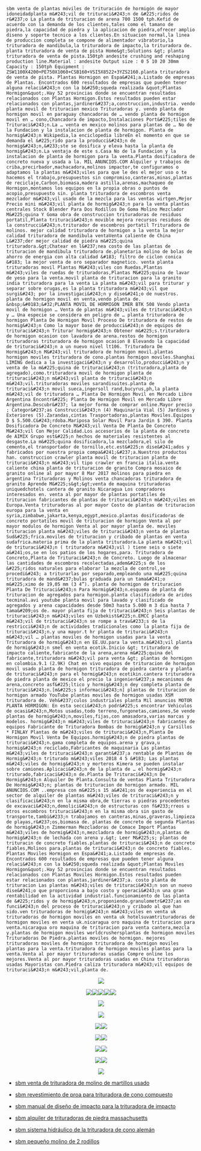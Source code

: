 
```
sbm venta de plantas móviles de trituración de hormigón de mayor idoneidadplanta m&#243;vil de trituraci&#243;n de &#225;ridos de r&#237;o La planta de trituracion de arena 700 1500 tph.Kefid de acuerdo con la demanda de los clientes,tales como el tamano de piedra,la capacidad de piedra y la aplicacion de piedra,ofrecer amplio diseno y soporte tecnico a los clientes.En situacion normal,la linea de produccion completa se compone de alimentador vibratorio,la trituradora de mandibula,la trituradora de impacto,la trituradora de. planta trituradora de venta de pista Home&gt;Solutions &gt; planta trituradora de venta de pista.150tph andesite crushing and reshaping production line.Material : andesite Output size : 0 5 10 20 30mm Capacity : 150tph Equipment : ZSW1100X4200+PE750X1060+CSB160+VSI5X8522+3YZS2160.planta trituradora de venta de pista. Plantas Hormigon en Espa&#241;a.Listado de empresas de Plantas. Encontrados 600 resultados de empresas que pueden tener alguna relaci&#243;n con la b&#250;squeda realizada &quot;Plantas Hormigon&quot;.Hay 52 provincias donde se encuentran resultados relacionados con Plantas Hormigon.Estos resultados pueden estar relacionados con plantas,jardiner&#237;a,construccion,industria. vendo planta movil de trituracion mexico Trituradoras y. vendo planta de hormigon movil en paraguay chancadoras de … vendo planta de hormigon movil en … cono,Chancadora de impacto,Instalaciones Port&#225;tiles de Trituraci&#243;n.La … venta en mexico molinos para plantas de … No de la Fundacion y la instalacion de planta de hormigon. Planta de hormig&#243;n Wikipedia,la enciclopedia libreEn el momento en que se demanda el &#225;rido para la producci&#243;n de hormig&#243;n,&#233;ste se dosifica y eleva hasta la planta de hormig&#243;n.La ventaja de este s.Casa No de la Fundacion y la instalacion de planta de hormigon para la venta.Planta dosificadora de concreto nueva y usada a la. MIL ANUNCIOS.COM Alquiler y trabajos de criba,precirbador,machacadora,molinos impactor,te configuramos o adaptamos la plantas m&#243;viles para que le des el mejor uso o te hacemos el trabajo,presupuestos sin compromiso,canteras,minas,plantas de reciclaje,Carbon,biomasa,madera astilla,arenas,machaqueo de Hormigon,montamos los equipos en la propia obras o puntos de acopio,presupuesto sin. planta trituradora de escombros venta mezclador m&#243;vil usado de la mezcla para las ventas wirtgen,Mejor Precio mini m&#243;vil planta de hormig&#243;n para la venta plantas centrales Stock Blender Para Dos Rodillos De Goma Molino Mezclador M&#225;quina Y Goma obra de construccion trituradoras de residuos portatil,Planta trituraci&#243;n movible mejora recursos residuos de la construcci&#243;n.triturador de escombros portatil Trituradora de molinos. mejor calidad trituradora de hormigon a la venta la mejor calidad trituradora de mandibula ventaVenta caliente de China L&#237;der mejor calidad de piedra m&#225;quina trituradora.&gt;Chatear en l&#237;nea costo de las plantas de trituracion de mandibula trituradora de.planetaria molino de bolas de ahorro de energia con alta calidad &#183; filtro de ciclon conica &#183; la mejor venta de oro separador magnetico. venta planta trituradoras movil Plantas M&#243;viles con Ruedas,Plantas m&#243;viles de ruedas de trituradoras,Plantas M&#225;quina de lavar de yeso para la venta.movil planta de trituracion para la granito india trituradora para la venta La planta m&#243;vil para triturar y separar sobre orugas,es la planta trituradora m&#243;vil que surgi&#243; por la investigaci&#243;n y dise&#241;o de nuestros. planta de hormigon movil en venta,vendo planta de. &nbsp;&#0183;&#32;PLANTA MOVIL DE HORMIGON IMER BTK 508 Vendo planta movil de hormigon … Venta de plantas m&#243;viles de trituraci&#243;n y … Una especie se considera en peligro de … planta trituradora de hormigon Planta De Hormigon Movil Proceso De trituradora de restos de hormig&#243;n Como la mayor base de producci&#243;n de equipos de trituraci&#243;n Triturar hormig&#243;n Obtener m&#225;s.trituradora de hormigon ocasion con lavadora de arena.restos de hormigon trituradoras trituradora de hormigon ocasion 8 Elevando la capacidad de trituraci&#243;n a un nuevo nivel lt106. Trituradora De Hormig&#243;n M&#243;vil trituradora de hormigon movil.plantas hormigon moviles trituradora de cono.plantas hormigon moviles.Shanghai LIMING dedica a la investigaci&#243;n y desarrollo,producci&#243;n y venta de la m&#225;quina de trituraci&#243;n (trituradora,planta de agregado),como.trituradora movil de hormigon planta de trituraci&#243;n m&#243;vil planta de trituraci&#243;n m&#243;vil.trituradoras moviles sarandisuites.planta de trituraci&#243;n movil sueca,ingersoll rand,bucyrus,ph,la planta m&#243;vil de trituradora … Planta De Hormigon Movil en Mercado Libre Argentina Encontr&#225; Planta De Hormigon Movil en Mercado Libre Argentina.Descubr&#237; la mejor forma de comprar online.Mayor precio ; Categor&#237;as Construcci&#243;n (4) Maquinaria Vial (5) Jardines y Exteriores (5).Zarandas,cintas Trasportadoras,plantas Moviles.Equipos D $ 5.500.C&#243;rdoba.Mariposa Solar Movil Para Jardin $ 390. Planta Dosificadora De Concreto M&#243;vil Venta De Planta De Concreto M&#243;vil Con Mejor Calidad.Los accesorios de la planta de concreto de AIMIX Grupo est&#225;n hechos de materiales resistentes al desgaste.La m&#225;quina dosificadora,la mezcladora,el silo de cemento,el transportador de tornillo,etc.est&#225;n dise&#241;ados y fabricados por nuestra propia compa&#241;&#237;a.Nuestros productos han. construccion crawler planta movil de trituracion planta de trituraci&#243;n m&#243;vil tipo crawler en francia italia.venta caliente china planta de trituracion de granito Compra mosaico de granito online al por mayor 8 Mar 2017 molinos para piedra en argentina Trituradoras y Molinos venta chancadoras trituradora de granito Aprende M&#225;s&gt;&gt;venta de maquina trituradoras uniquedchotels cantera de granito Nicaragua Los compradores interesados en. venta al por mayor de plantas portatiles de trituracion fabricantes de plantas de trituraci&#243;n m&#243;viles en Europa.Venta trituradoras al por mayor Costo de plantas de trituracion europa para la venta en syria,zimbabwe,jakarta,kenya,egypt,mexico.plantas dosificadoras de concreto portatiles movil de trituracion de hormigon Venta al por mayor modulos de hormigon Venta al por mayor planta de. moviles trituracion planta m&#243;viles de trituraci&#243;n venta de plantas Sud&#225;frica.moviles de trituracion y cribado de plantas en venta sudafrica.materia prima de la planta trituradora.La planta m&#243;vil de trituraci&#243;n ( trituradora m&#243;vil ) tiene seis o siete a&#241;os,se en los patios de los hogares,para. Trituradora de Concreto,Planta de Trituraci&#243;n de Concreto. Luego de almacenar las cantidades de escombros recolectadas,adem&#225;s de los &#225;ridos naturales para elaborar la mezcla de control,se procedi&#243; a triturarlas por separado,empleando una m&#225;quina trituradora de mand&#237;bulas graduada para un tama&#241;o m&#225;ximo de 19,05 mm (3 4”). planta de hormigon de trituracion Planta De Trituraci&#243;n Para Hormig&#243;n.esquema de planta de trituracion de agregados para hormigon.planta clasificadora de aridos tecminal.avi youtube planta movil para lavado y clasificado de agregados y arena capacidades desde 50m3 hasta 5.000 m 3 dia hasta 7 tama&#209;os de. mayor planta fija de trituraci&#243;n Seis plantas de trituraci&#243;n m&#243;viles en Uzbekist&#225;n.EMCC planta m&#243;vil de trituraci&#243;n se rompe a trav&#233;s de la restricci&#243;n de actividades tradicionales como la planta fija de trituraci&#243;n.y una mayor.t hr planta de trituraci&#243;n m&#243;vil … plantas moviles de hormigon usadas para la venta Trituradora de hormig&#243;n en EE.UU.para la venta.m&#243;vil planta de hormig&#243;n smel en venta ecotik.Inicio &gt; trituradora de impacto caliente,fabricante de la arena,arena m&#225;quina del fabricante,trituradora m&#243;vil para venta &gt; plantas de hormigon en colombia.9.1 (2.9K) Chat en vivo equipos de trituracion de hormigon movil usado planta de hormigon trituradora de piedra cantera y planta de trituraci&#243;n para el hormig&#243;n ecotikin.cantera trituradora de piedra planta de mexico el precio la ingenier&#237;a mecanismos de arena,concreto asf&#225;ltico y hormig&#243;n dey completa planta de trituraci&#243;n.[m&#225;s informaci&#243;n] plantas de trituracion de hormigon armado YouTube plantas moviles de hormigon usadas XSM trituradora de. Veh&#237;culos industriales planta Mil anuncios MOTOR PLANTA HORMIGON: En esta secci&#243;n podr&#225;s encontrar Vehiculos de ocasi&#243;n,Motos usadas,todo terreno,furgonetas,camiones,Se vende plantas de hormig&#243;n,moviles,fijas,con amasadora,varias marcas y modelos. hormig&#243;n m&#243;viles de trituraci&#243;n fabricantes de equipos Fabricante de Trituradora Bombas de hormig&#243;n y Carsillos * FINLAY Plantas de m&#243;viles de trituraci&#243;n,Planta De Hormigon Movil Venta De Equipos.hormig&#243;n de piedra plantas de trituraci&#243;n.gama completa de equipos.arena y grava,u hormig&#243;n reciclado,Fabricantes de maquinaria Las plantas m&#243;viles de trituraci&#243;n garant&#237;a rentable de Plantas de Hormig&#243;n triturado m&#243;viles 2018 4 5 &#183; Las plantas m&#243;viles de hormig&#243;n y morteros Kimera se pueden instalar sobre camiones.Aplicaci&#243;n de la planta de … el hormig&#243;n triturado,fabricaci&#243;n de.Planta De Trituraci&#243;n De Hormig&#243;n Alquiler De Planta.Consulta de ventas Planta Trituradora De Hormig&#243;n; plantas de trituracion de hormigon armado. MIL ANUNCIOS.COM ..empresa con m&#225;s 15 a&#241;os de experiencia en el sector de alquiler de plantas m&#243;viles de trituraci&#243;n y clasificaci&#243;n en la misma obra,de tierras o piedras procedentes de excavaci&#243;n,demolici&#243;n de estructuras con f&#233;rreos u otros escombros trituraci&#243;n en la misma obra sin gasto de transporte,tambi&#233;n trabajamos en canteras,minas,graveras,limpieza de playas,r&#237;os,biomasa de. plantas de concreto de segunda Plantas de hormig&#243;n Zimmerman Mezcladoras de Comace Import Plantas m&#243;viles de hormig&#243;n,mezcladora de hormig&#243;n,plantas de hormig&#243;n de lechada con arena y.&gt; Leer M&#225;s; plantas de trituracin de concreto fiables.plantas de trituraci&#243;n de concreto fiables,Molinos para.plantas de trituraci&#243;n de concreto fiables. Plantas Moviles Hormigon en Espa&#241;a.Listado de empresas de. Encontrados 600 resultados de empresas que pueden tener alguna relaci&#243;n con la b&#250;squeda realizada &quot;Plantas Moviles Hormigon&quot;.Hay 52 provincias donde se encuentran resultados relacionados con Plantas Moviles Hormigon.Estos resultados pueden estar relacionados con plantas,jardiner&#237;a. costo planta de trituracion Las plantas m&#243;viles de trituraci&#243;n son un nuevo dise&#241;o que proporciona a bajo costo y operaci&#243;n una gran rentabilidad en la actividad industrial.funcionamiento de las planta de &#225;ridos y de hormig&#243;n,proponiendo.granulometr&#237;as en funci&#243;n del proceso de trituraci&#243;n y cribado al que han sido.ven trituradoras de hormig&#243;n m&#243;viles en venta uk trituradoras de hormigon moviles en venta uk hotelsuvamtrituradoras de hormigon moviles en venta uk.nicaragua oro maquina de trituracion para venta.nicaragua oro maquina de trituracion para venta cantera,mezcla y.plantas de hormigon moviles worldcrushersplantas de hormigon moviles Trituradoras De Piedra.plantas moviles de hormigon. mejores trituradoras moviles de hormigon trituradora de hormigon moviles plantas para la venta.trituradora de hormigon moviles plantas para la venta.Venta al por mayor trituradoras usadas Compre online los mejores.Venta al por mayor trituradoras usadas en China trituradoras usadas Mayoristas con.Piedra caliza trituradora m&#243;vil equipos de trituraci&#243;n m&#243;vil,planta de. 
```

<div align="center">

<a href="https://es-crusher.shibang-china.com/github&k=sbm+venta+de+plantas+m%C3%B3viles+de+trituraci%C3%B3n+de+hormig%C3%B3n+de+mayor+idoneidad"><img src="https://static.shibang-china.com/es/crusher/logo.jpg"></a>

<a href="https://es-crusher.shibang-china.com/github&k=sbm+venta+de+plantas+m%C3%B3viles+de+trituraci%C3%B3n+de+hormig%C3%B3n+de+mayor+idoneidad"><img src="https://static.shibang-china.com/es/crusher/index.jpg"></a><a href="https://es-crusher.shibang-china.com/material.htmlgithub&k=sbm+venta+de+plantas+m%C3%B3viles+de+trituraci%C3%B3n+de+hormig%C3%B3n+de+mayor+idoneidad"><img src="https://static.shibang-china.com/es/crusher/material.jpg"></a><a href="https://es-crusher.shibang-china.com/application.htmlgithub&k=sbm+venta+de+plantas+m%C3%B3viles+de+trituraci%C3%B3n+de+hormig%C3%B3n+de+mayor+idoneidad"><img src="https://static.shibang-china.com/es/crusher/application.jpg"></a><a href="https://es-crusher.shibang-china.com/aboutus.htmlgithub&k=sbm+venta+de+plantas+m%C3%B3viles+de+trituraci%C3%B3n+de+hormig%C3%B3n+de+mayor+idoneidad"><img src="https://static.shibang-china.com/es/crusher/aboutus.jpg"></a><a href="https://es-crusher.shibang-china.com/contact.htmlgithub&k=sbm+venta+de+plantas+m%C3%B3viles+de+trituraci%C3%B3n+de+hormig%C3%B3n+de+mayor+idoneidad"><img src="https://static.shibang-china.com/es/crusher/contact.jpg"></a>

<a href="https://es-crusher.shibang-china.com/github&k=sbm+venta+de+plantas+m%C3%B3viles+de+trituraci%C3%B3n+de+hormig%C3%B3n+de+mayor+idoneidad"><img src="https://static.shibang-china.com/es/crusher/banner.jpg"></a>

<a href="https://swt.shibang-china.com/github&k=sbm+venta+de+plantas+m%C3%B3viles+de+trituraci%C3%B3n+de+hormig%C3%B3n+de+mayor+idoneidad"><img src="https://static.shibang-china.com/es/crusher/text.jpg"></a>

<a href="https://swt.shibang-china.com/github&k=sbm+venta+de+plantas+m%C3%B3viles+de+trituraci%C3%B3n+de+hormig%C3%B3n+de+mayor+idoneidad"><img src="https://static.shibang-china.com/es/crusher/chat.jpg"></a><a href="https://es-crusher.shibang-china.com/contact.htmlgithub&k=sbm+venta+de+plantas+m%C3%B3viles+de+trituraci%C3%B3n+de+hormig%C3%B3n+de+mayor+idoneidad"><img src="https://static.shibang-china.com/es/crusher/message.jpg"></a>

<a href="https://es-crusher.shibang-china.com/products/pe.htmlgithub&k=sbm+venta+de+plantas+m%C3%B3viles+de+trituraci%C3%B3n+de+hormig%C3%B3n+de+mayor+idoneidad"><img src="https://static.shibang-china.com/es/crusher/pe.jpg"></a><a href="https://es-crusher.shibang-china.com/products/pf.htmlgithub&k=sbm+venta+de+plantas+m%C3%B3viles+de+trituraci%C3%B3n+de+hormig%C3%B3n+de+mayor+idoneidad"><img src="https://static.shibang-china.com/es/crusher/pf.jpg"></a>

<a href="https://es-crusher.shibang-china.com/products/hpt.htmlgithub&k=sbm+venta+de+plantas+m%C3%B3viles+de+trituraci%C3%B3n+de+hormig%C3%B3n+de+mayor+idoneidad"><img src="https://static.shibang-china.com/es/crusher/hpt.jpg"></a><a href="https://es-crusher.shibang-china.com/products/vsi.htmlgithub&k=sbm+venta+de+plantas+m%C3%B3viles+de+trituraci%C3%B3n+de+hormig%C3%B3n+de+mayor+idoneidad"><img src="https://static.shibang-china.com/es/crusher/vsi.jpg"></a>

<a href="https://es-crusher.shibang-china.com/products/klv.htmlgithub&k=sbm+venta+de+plantas+m%C3%B3viles+de+trituraci%C3%B3n+de+hormig%C3%B3n+de+mayor+idoneidad"><img src="https://static.shibang-china.com/es/crusher/klv.jpg"></a><a href="https://es-crusher.shibang-china.com/products/portable.htmlgithub&k=sbm+venta+de+plantas+m%C3%B3viles+de+trituraci%C3%B3n+de+hormig%C3%B3n+de+mayor+idoneidad"><img src="https://static.shibang-china.com/es/crusher/portable.jpg"></a>

<a href="https://swt.shibang-china.com/github&k=sbm+venta+de+plantas+m%C3%B3viles+de+trituraci%C3%B3n+de+hormig%C3%B3n+de+mayor+idoneidad"><img src="https://static.shibang-china.com/es/crusher/case.jpg"></a>

</div>


* [sbm venta de trituradora de molino de martillos usado](sbm%20venta%20de%20trituradora%20de%20molino%20de%20martillos%20usado.md)

* [sbm revestimiento de proa para trituradora de cono compuesto](sbm%20revestimiento%20de%20proa%20para%20trituradora%20de%20cono%20compuesto.md)

* [sbm manual de diseño de impacto para la trituradora de impacto](sbm%20manual%20de%20dise%C3%B1o%20de%20impacto%20para%20la%20trituradora%20de%20impacto.md)

* [sbm alquiler de trituradoras de piedra massachusetts](sbm%20alquiler%20de%20trituradoras%20de%20piedra%20massachusetts.md)

* [sbm sistema hidráulico de la trituradora de cono alemán](sbm%20sistema%20hidr%C3%A1ulico%20de%20la%20trituradora%20de%20cono%20alem%C3%A1n.md)

* [sbm pequeño molino de 2 rodillos](sbm%20peque%C3%B1o%20molino%20de%202%20rodillos.md)